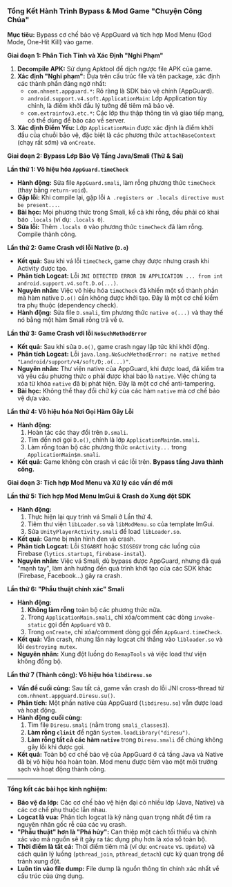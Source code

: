 ### **Tổng Kết Hành Trình Bypass & Mod Game "Chuyện Công Chúa"**

**Mục tiêu:** Bypass cơ chế bảo vệ AppGuard và tích hợp Mod Menu (God Mode, One-Hit Kill) vào game.

**Giai đoạn 1: Phân Tích Tĩnh và Xác Định "Nghi Phạm"**

1.  **Decompile APK:** Sử dụng Apktool để dịch ngược file APK của game.
2.  **Xác định "Nghi phạm":** Dựa trên cấu trúc file và tên package, xác định các thành phần đáng ngờ nhất:
    - `com.nhnent.appguard.*`: Rõ ràng là SDK bảo vệ chính (AppGuard).
    - `android.support.v4.soft.ApplicationMain`: Lớp Application tùy chỉnh, là điểm khởi đầu lý tưởng để tiêm mã bảo vệ.
    - `com.extrainfov3.etc.*`: Các lớp thu thập thông tin và giao tiếp mạng, có thể dùng để báo cáo về server.
3.  **Xác định Điểm Yếu:** Lớp `ApplicationMain` được xác định là điểm khởi đầu của chuỗi bảo vệ, đặc biệt là các phương thức `attachBaseContext` (chạy rất sớm) và `onCreate`.

**Giai đoạn 2: Bypass Lớp Bảo Vệ Tầng Java/Smali (Thử & Sai)**

**Lần thử 1: Vô hiệu hóa `AppGuard.timeCheck`**

- **Hành động:** Sửa file `AppGuard.smali`, làm rỗng phương thức `timeCheck` (thay bằng `return-void`).
- **Gặp lỗi:** Khi compile lại, gặp lỗi `A .registers or .locals directive must be present...`.
- **Bài học:** Mọi phương thức trong Smali, kể cả khi rỗng, đều phải có khai báo `.locals` (ví dụ: `.locals 0`).
- **Sửa lỗi:** Thêm `.locals 0` vào phương thức `timeCheck` đã làm rỗng. Compile thành công.

**Lần thử 2: Game Crash với lỗi Native (`D.o`)**

- **Kết quả:** Sau khi vá lỗi `timeCheck`, game chạy được nhưng crash khi Activity được tạo.
- **Phân tích Logcat:** Lỗi `JNI DETECTED ERROR IN APPLICATION ... from int android.support.v4.soft.D.o(...)`.
- **Nguyên nhân:** Việc vô hiệu hóa `timeCheck` đã khiến một số thành phần mà hàm native `D.o()` cần không được khởi tạo. Đây là một cơ chế kiểm tra phụ thuộc (dependency check).
- **Hành động:** Sửa file `D.smali`, tìm phương thức `native o(...)` và thay thế nó bằng một hàm Smali rỗng trả về `0`.

**Lần thử 3: Game Crash với lỗi `NoSuchMethodError`**

- **Kết quả:** Sau khi sửa `D.o()`, game crash ngay lập tức khi khởi động.
- **Phân tích Logcat:** Lỗi `java.lang.NoSuchMethodError: no native method "Landroid/support/v4/soft/D;.o(...)"`.
- **Nguyên nhân:** Thư viện native của AppGuard, khi được load, đã kiểm tra và yêu cầu phương thức `o` phải được khai báo là `native`. Việc chúng ta xóa từ khóa `native` đã bị phát hiện. Đây là một cơ chế anti-tampering.
- **Bài học:** Không thể thay đổi chữ ký của các hàm `native` mà cơ chế bảo vệ dựa vào.

**Lần thử 4: Vô hiệu hóa Nơi Gọi Hàm Gây Lỗi**

- **Hành động:**
  1.  Hoàn tác các thay đổi trên `D.smali`.
  2.  Tìm đến nơi gọi `D.o()`, chính là lớp `ApplicationMain$m.smali`.
  3.  Làm rỗng toàn bộ các phương thức `onActivity...` trong `ApplicationMain$m.smali`.
- **Kết quả:** Game không còn crash vì các lỗi trên. **Bypass tầng Java thành công.**

**Giai đoạn 3: Tích hợp Mod Menu và Xử lý các vấn đề mới**

**Lần thử 5: Tích hợp Mod Menu ImGui & Crash do Xung đột SDK**

- **Hành động:**
  1.  Thực hiện lại quy trình vá Smali ở Lần thử 4.
  2.  Tiêm thư viện `libLoader.so` và `libModMenu.so` của template ImGui.
  3.  Sửa `UnityPlayerActivity.smali` để load `libLoader.so`.
- **Kết quả:** Game bị màn hình đen và crash.
- **Phân tích Logcat:** Lỗi `SIGABRT` hoặc `SIGSEGV` trong các luồng của Firebase (`lytics.startup1`, `firebase-instal`).
- **Nguyên nhân:** Việc vá Smali, dù bypass được AppGuard, nhưng đã quá "mạnh tay", làm ảnh hưởng đến quá trình khởi tạo của các SDK khác (Firebase, Facebook...) gây ra crash.

**Lần thử 6: "Phẫu thuật chính xác" Smali**

- **Hành động:**
  1.  **Không làm rỗng** toàn bộ các phương thức nữa.
  2.  Trong `ApplicationMain.smali`, chỉ xóa/comment các dòng `invoke-static` gọi đến `AppGuard` và `D`.
  3.  Trong `onCreate`, chỉ xóa/comment dòng gọi đến `AppGuard.timeCheck`.
- **Kết quả:** Vẫn crash, nhưng lần này logcat chỉ thẳng vào `libloader.so` và lỗi `destroying mutex`.
- **Nguyên nhân:** Xung đột luồng do `RemapTools` và việc load thư viện không đồng bộ.

**Lần thử 7 (Thành công): Vô hiệu hóa `libdiresu.so`**

- **Vấn đề cuối cùng:** Sau tất cả, game vẫn crash do lỗi JNI cross-thread từ `com.nhnent.appguard.Diresu.su()`.
- **Phân tích:** Một phần native của AppGuard (`libdiresu.so`) vẫn được load và hoạt động.
- **Hành động cuối cùng:**
  1.  Tìm file `Diresu.smali` (nằm trong `smali_classes3`).
  2.  **Làm rỗng `clinit`** để ngăn `System.loadLibrary("diresu")`.
  3.  **Làm rỗng tất cả các hàm `native`** trong `Diresu.smali` để chúng không gây lỗi khi được gọi.
- **Kết quả:** Toàn bộ cơ chế bảo vệ của AppGuard ở cả tầng Java và Native đã bị vô hiệu hóa hoàn toàn. Mod menu được tiêm vào một môi trường sạch và hoạt động thành công.

---

**Tổng kết các bài học kinh nghiệm:**

- **Bảo vệ đa lớp:** Các cơ chế bảo vệ hiện đại có nhiều lớp (Java, Native) và các cơ chế phụ thuộc lẫn nhau.
- **Logcat là vua:** Phân tích logcat là kỹ năng quan trọng nhất để tìm ra nguyên nhân gốc rễ của các vụ crash.
- **"Phẫu thuật" hơn là "Phá hủy":** Can thiệp một cách tối thiểu và chính xác vào mã nguồn sẽ ít gây ra tác dụng phụ hơn là xóa sổ toàn bộ.
- **Thời điểm là tất cả:** Thời điểm tiêm mã (ví dụ: `onCreate` vs. `Update`) và cách quản lý luồng (`pthread_join`, `pthread_detach`) cực kỳ quan trọng để tránh xung đột.
- **Luôn tin vào file dump:** File dump là nguồn thông tin chính xác nhất về cấu trúc của ứng dụng.

